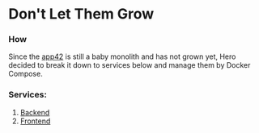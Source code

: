 # Don't Let Them Grow 

### How
Since the [app42](https://github.com/shephertz/App42PaaS-Java-MySQL-Sample) 
is still a baby monolith and has not grown yet, Hero decided to break it down
to services below and manage them by Docker Compose.

### Services:
1. [Backend](./backend)
2. [Frontend](./frontend)
